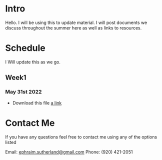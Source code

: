 # Intro

Hello. I will be using this to update material. I will post documents we discuss throughout the summer here as well as links to resources.


# Schedule
I Will update this as we go.

## Week1 

### May 31st 2022
- Download this file [a link](https://www.google.com)


# Contact Me
If you have any questions feel free to contact me using any of the options listed

Email: ephraim.sutherland@gmail.com
Phone: (920) 421-2051
